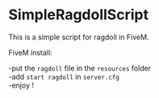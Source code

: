 # SimpleRagdollScript
This is a simple script for ragdoll in FiveM.

FiveM install:

-put the `ragdoll` file in the `resources` folder                                      
-add `start ragdoll` in `server.cfg`                   
-enjoy !                       
